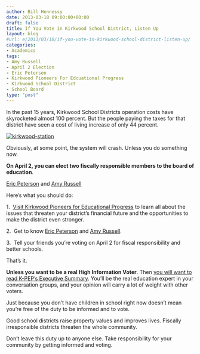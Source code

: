 ```yaml
---
author: Bill Hennessy
date: 2013-03-18 09:00:00+00:00
draft: false
title: If You Vote in Kirkwood School District, Listen Up
layout: blog
#url: e/2013/03/18/if-you-vote-in-kirkwood-school-district-listen-up/
categories:
- Academics
tags:
- Amy Russell
- April 2 Election
- Eric Peterson
- Kirkwood Pioneers For Edcuational Progress
- Kirkwood School District
- School Board
type: "post"
---
```


In the past 15 years, Kirkwood School Districts operation costs have skyrocketed almost 100 percent. But the people paying the taxes for that district have seen a cost of living increase of only 44 percent.

[![kirkwood-station](https://hennessysview.com/wp-content/uploads/2013/03/kirkwood-station_thumb.jpg)
](https://hennessysview.com/wp-content/uploads/2013/03/kirkwood-station.jpg)

Obviously, at some point, the system will crash. Unless you do something now.

**On April 2, you can elect two fiscally responsible members to the board of education**.




[Eric Peterson](https://peterson4kirkwoodschools.com/) and [Amy Russell](https://www.educatekirkwood.org/)




Here’s what you should do:

1.  [Visit Kirkwood Pioneers for Educational Progress](https://www.k-pep.org/) to learn all about the issues that threaten your district’s financial future and the opportunities to make the district even stronger.

2.  Get to know [Eric Peterson](https://peterson4kirkwoodschools.com/) and [Amy Russell](https://www.educatekirkwood.org/).

3.  Tell your friends you’re voting on April 2 for fiscal responsibility and better schools.

That’s it.

**Unless you want to be a real High Information Voter**. Then [you will want to read K-PEP’s Executive Summary](https://www.k-pep.org/index.cfm?load=page&page=43). You’ll be the real education expert in your conversation groups, and your opinion will carry a lot of weight with other voters.

Just because you don’t have children in school right now doesn’t mean you’re free of the duty to be informed and to vote.

Good school districts raise property values and improves lives. Fiscally irresponsible districts threaten the whole community.

Don’t leave this duty up to anyone else. Take responsibility for your community by getting informed and voting.
